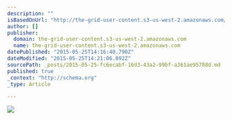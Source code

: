 ```yaml
---
description: ""
isBasedOnUrl: "http://the-grid-user-content.s3-us-west-2.amazonaws.com/fd4bcb17-6650-433a-be53-0fc86e6afd08.png"
author: []
publisher:
  domain: the-grid-user-content.s3-us-west-2.amazonaws.com
  name: the-grid-user-content.s3-us-west-2.amazonaws.com
datePublished: "2015-05-25T14:16:40.790Z"
dateModified: "2015-05-25T14:21:06.092Z"
sourcePath: _posts/2015-05-25-fc6ecabf-16d3-43a2-99bf-a361ae95788d.md
published: true
_context: "http://schema.org"
_type: Article

---
```

![](http://the-grid-user-content.s3-us-west-2.amazonaws.com/fd4bcb17-6650-433a-be53-0fc86e6afd08.png)